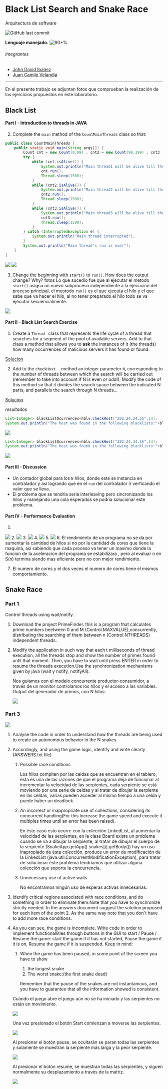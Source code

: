 # Black List Search and Snake Race
Arquitectura de software


![GitHub last commit](https://img.shields.io/github/last-commit/CrkJohn/Laboratorio3.svg?style=for-the-badge)

**Lenguaje manejado.**     ![90+%]( https://img.shields.io/github/languages/top/crkJohn/Laboratorio3.svg?style=for-the-badge&colorB=blue)

###### Integrantes
- [John David Ibañez](https://github.com/CrkJohn)
- [Juan Camilo Velandia](https://github.com/jcamilovelandiab)
------------

En el presente trabajo se adjuntan fotos que comprueban la realización de los ejercicios propuestos en éste laboratorio.

## Black List
#### Part I - Introduction to threads in JAVA
2. Complete the ```main``` method of the ```CountMainThreads``` class so that: 

```java
public class CountMainThreads {
	public static void main(String args[]) {
		Count cnt = new Count(0,99) , cnt2 = new Count(99,199) , cnt3  = new Count(200,299);
		try {
			while (cnt.isAlive()) {
				System.out.println("Main thread1 will be alive till the child thread is live");
				cnt.run();
				Thread.sleep(1500);
			}
			while (cnt2.isAlive()) {
				System.out.println("Main thread2 will be alive till the child thread is live");
				cnt2.run();
				Thread.sleep(1500);
			}
			while (cnt3.isAlive()) {
				System.out.println("Main thread3 will be alive till the child thread is live");
				cnt3.run();
				Thread.sleep(1500);
			}
		} catch (InterruptedException e) {
			System.out.println("Main thread interrupted");
		}
		System.out.println("Main thread's run is over");
	}
}
```
![](https://github.com/CrkJohn/Laboratorio3/blob/master/Foticos/PartI-2.PNG)
![](https://github.com/CrkJohn/Laboratorio3/blob/master/Foticos/PartI-2.2.PNG)


3. Change the beginning with ```start()```  to ```run()```. How does the output change? Why?
fotos
Lo que sucedio fue que al ejecutar el metodo ```start()``` asigna un nuevo subproceso independiente a la ejecución del proceso principal, el meotodo ```run()```  es el que ejecuta el hilo y el que sabe que va hacer el hilo, al no tener preparado el hilo todo  se va ejecutar secuencialmente.

![](https://github.com/CrkJohn/Laboratorio3/blob/master/Foticos/PartI-3.PNG)

#### Part II - Black List Search Exercise
1. Create a  ```Thread ``` class that represents the life cycle of a thread that searches for a segment of the pool of available servers. Add to that class a method that allows you to **ask** the instances of it (the threads) how many occurrences of malicious servers it has found or found.

 [Solucion](https://github.com/CrkJohn/Laboratorio3/blob/master/src/main/java/edu/eci/arsw/threads/LifeCycleThread.java)
 
2. Add to the   ```checkHost  ``` method an integer parameter   ```N```, corresponding to the number of threads between which the search will be carried out (remember to take into account if N is even or odd!). Modify the code of this method so that it divides the search space between the indicated N parts, and parallels the search through N threads... 

[Solucion ](https://github.com/CrkJohn/Laboratorio3/blob/master/src/main/java/edu/eci/arsw/blacklistvalidator/HostBlackListsValidator.java)

*resultados*
```java
List<Integer> blackListOcurrences=hblv.checkHost("202.24.24.55",14);
System.out.println("The host was found in the following blacklists:"+blackListOcurrences);
```
![](https://github.com/CrkJohn/Laboratorio3/blob/master/Foticos/resultadoBlackListVacia.PNG) 
```java 
List<Integer> blackListOcurrences=hblv.checkHost("202.24.34.55",14);
System.out.println("The host was found in the following blacklists:"+blackListOcurrences);
 ```
 
 ![](https://github.com/CrkJohn/Laboratorio3/blob/master/Foticos/resultadoBlackListLlena.PNG)


#### Part III - Discussion
- Un contador global para los ```N``` hilos, donde este se instancia en contralador y asi logrando que en el ```run```  del contralador ir verficando el valor que se lleva.
- El problema que se tendria seria  interleaving pero sincronizando los hilos y manejando una cola esperados se podria solucionar este problema.

#### Part IV - Performance Evaluation 
1.
![](https://github.com/CrkJohn/Laboratorio3/blob/master/Foticos/1Thread.PNG)
2.
![](https://github.com/CrkJohn/Laboratorio3/blob/master/Foticos/2Thread.PNG)
3.
![](https://github.com/CrkJohn/Laboratorio3/blob/master/Foticos/3Thread.PNG)
4.
![](https://github.com/CrkJohn/Laboratorio3/blob/master/Foticos/50Thread.PNG)
5. 
![](https://github.com/CrkJohn/Laboratorio3/blob/master/Foticos/100Thread.PNG)
6. El rendimiento de un programa no se da por aumentar la cantidad de hilos si no por la cantidad de cores que tiene la maquina, así sabiendo que cada proceso va tener un maximo donde la funcion de la aceleracion del programa se estabilizara , pero al evaluar n en S(n)
termina siendo mas eficiente pero no con mejor rendimiento.

7. El numero de cores y el dos veces el numero de cores tiene el mismos comportamiento.


## Snake Race

### Part 1
Control threads using wait/notify.
1. Download the project PrimeFinder. this is a program that calculates prime numbers beetween 0 and M (Control.MAXVALUE),concurrently, distributing the searching of them between n (Control.NTHREADS) independent threads.

[](https://github.com/CrkJohn/Laboratorio3/blob/master/src/main/java/edu/eci/arsw/primefinder/Control.java)

2. Modify the application in such way that each t milliseconds of thread execution, all the threads stop and show the number of primes found until that moment. Then, you have to wait until press ENTER in order to resume the threads execution.Use the synchronization mechanisms given by java (wait y notify, notifyAll).

    Nos guiamos con el modelo concurrente productor-consumidor, a través de un monitor controlamos los hilos y el acceso a las variables.
    Output del generador de primos, con N hilos:
    
    ![](https://github.com/CrkJohn/Laboratorio3/tree/master/img/SnakeRacePart1_2_2.PNG)
### Part 3

![](https://github.com/CrkJohn/Laboratorio3/tree/master/img/SnakeRaceGame.PNG)

1. Analyse the code in order to understand how the threads are being used to create an autonomous behavior in the N snakes
2. Accordingly, and using the game logic, identify and write clearly (ANSWERS.txt file)
    1. Possible race conditions
    
        Los hilos compiten por las celdas que se encuentran en el tablero,
        esta es una de las razones de que el programa deja de funcionar
        al incrementar la velocidad de las serpientes, cada serpiente se está
        moviendo por una serie de celdas y al tratar de dibujar la serpiente
        en las celdas, varias pueden acceder al mismo tiempo a una celda y puede
        haber un deadlock.

    2. An incorrect or inappropriate use of collections, considering its concurrent handling(For this increase the game speed and execute it multiples times until an error has been raised).
    
        En éste caso esto ocurre con la colección LinkedList, al aumentar la velocidad de las serpientes, en la clase Board existe un problema cuando se va a dibujar la serpiente, al tratar de dibujar el cuerpo de la serpiente (SnakeApp.getApp().snakes[i].getBody()) hay un uso inapropiado de ésta colección, produce un error de modificación de la LinkedList (java.util.ConcurrentModificationException), para tratar de solucionar éste problema tendríamos que utilizar alguna colección que soporte la concurrencia.
    
    3. Unnecessary use of active waits
    
        No encontramos ningún uso de esperas activas innecesarias.
    
3. Identify critical regions associated with race conditions, and do something in order to eliminate them.Note that you have to synchronize strictly needed. In the answers document suggest the solution proposed for each item of the point 2. As the same way note that you don´t have to add more race conditions.

4. As you can see, the game is incomplete. Write code in order to implement functionallities through buttons in the GUI to start / Pause / Resume the game: start the game if it has not started, Pause the game if it is on, Resume the game if it is suspended. Keep in mind:

    1. When the game has been paused, in some point of the screen you have to show 
        1. the longest snake
        2. The worst snake:(the first snake  dead)
        
        Remember that the pause of the snakes are not instantanious, and you have to guarantee that all the information showed is 		consistent.
    
    Cuándo el juego abre el juego aún no se ha iniciado y las serpientes no están en movimiento.
    
    ![](https://github.com/CrkJohn/Laboratorio3/tree/master/img/SnakeRaceStart.PNG)
    
    Una vez presionado el botón Start comienzan a moverse las serpientes.
    
    ![](https://github.com/CrkJohn/Laboratorio3/tree/master/img/SnakeRaceStart2.PNG)
    
    Al presionar el botón pause, se ocultarán se paran todas las serpientes y solamente se muestran la serpiente más larga y la peor serpiente.
    
    ![](https://github.com/CrkJohn/Laboratorio3/tree/master/img/SnakePause.PNG)
    
    Al presionar el botón resume, se muestran todas las serpientes, y siguen
    normalmente su desplazamiento a través de la matriz.
    
    ![](https://github.com/CrkJohn/Laboratorio3/tree/master/img/SnakeResume.PNG)

